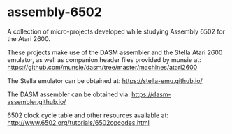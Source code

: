# assembly-6502
A collection of micro-projects developed while studying Assembly 6502 for the Atari 2600.

These projects make use of the DASM assembler and the Stella Atari 2600 emulator, as well as companion header files provided by munsie at: https://github.com/munsie/dasm/tree/master/machines/atari2600

The Stella emulator can be obtained at: https://stella-emu.github.io/

The DASM assembler can be obtained via: https://dasm-assembler.github.io/

6502 clock cycle table and other resources available at: http://www.6502.org/tutorials/6502opcodes.html
